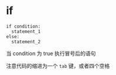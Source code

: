 # if

```
if condition:
  statement_1
else:
  statement_2
```

当 condition 为 true 执行冒号后的语句

注意代码的缩进为一个 `tab` 键，或者四个空格


